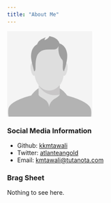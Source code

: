 ```yaml
---
title: "About Me"
---
```


<img src="male-placeholder-image.jpeg" alt="image of me" width="200" align="left" />
<br clear="left" />

### Social Media Information

- Github: [kkmtawali](https://github.com/kkmtawali/)
- Twitter: [atlanteangold](https://twitter.com/atlanteangold/)
- Email: <kmtawali@tutanota.com>

### Brag Sheet

Nothing to see here.
